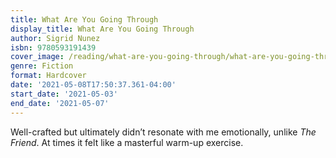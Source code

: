 ```yaml
---
title: What Are You Going Through
display_title: What Are You Going Through
author: Sigrid Nunez
isbn: 9780593191439
cover_image: /reading/what-are-you-going-through/what-are-you-going-through.jpg
genre: Fiction
format: Hardcover
date: '2021-05-08T17:50:37.361-04:00'
start_date: '2021-05-03'
end_date: '2021-05-07'
---
```


Well-crafted but ultimately didn’t resonate with me emotionally, unlike *The Friend*. At times it felt like a masterful warm-up exercise.
